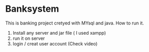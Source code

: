# Banksystem

This is banking project cretyed with MYsql and java. 
How to run it.
1) Install any server and jar file ( I used xampp)
2) run it on server 
3) login / creat user account (Check video)

